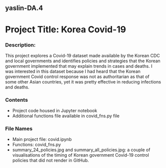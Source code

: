 ## yaslin-DA.4

# Project Title: Korea Covid-19 

### Description: 
This project explores a Covid-19 dataset made available by the Korean CDC and local governments and identifies policies and strategies that the Korean government implemented that may explain trends in cases and deaths. I was interested in this dataset because I had heard that the Korean government Covid control response was not as authoritarian as that of some other Asian countries, yet it was pretty effective in reducing infections and deaths.

### Contents
* Project code housed in Jupyter notebook
* Additional functions file available in covid_fns.py file

### File Names
* Main project file: covid.ipynb
* Functions: covid_fns.py
* summary_24_policies.jpg and summary_all_policies.jpg: a couple of visualisations of the timing of Korean government Covid-19 control policies that did not render in GitHub.

